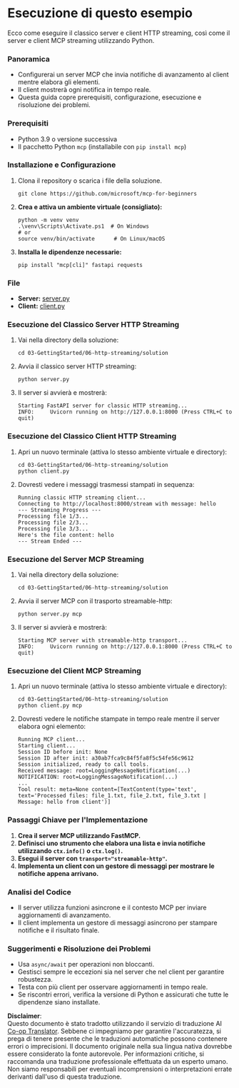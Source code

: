 <!--
CO_OP_TRANSLATOR_METADATA:
{
  "original_hash": "67ecbca6a060477ded3e13ddbeba64f7",
  "translation_date": "2025-08-18T17:37:06+00:00",
  "source_file": "03-GettingStarted/06-http-streaming/solution/python/README.md",
  "language_code": "it"
}
-->
# Esecuzione di questo esempio

Ecco come eseguire il classico server e client HTTP streaming, così come il server e client MCP streaming utilizzando Python.

### Panoramica

- Configurerai un server MCP che invia notifiche di avanzamento al client mentre elabora gli elementi.
- Il client mostrerà ogni notifica in tempo reale.
- Questa guida copre prerequisiti, configurazione, esecuzione e risoluzione dei problemi.

### Prerequisiti

- Python 3.9 o versione successiva
- Il pacchetto Python `mcp` (installabile con `pip install mcp`)

### Installazione e Configurazione

1. Clona il repository o scarica i file della soluzione.

   ```pwsh
   git clone https://github.com/microsoft/mcp-for-beginners
   ```

1. **Crea e attiva un ambiente virtuale (consigliato):**

   ```pwsh
   python -m venv venv
   .\venv\Scripts\Activate.ps1  # On Windows
   # or
   source venv/bin/activate      # On Linux/macOS
   ```

1. **Installa le dipendenze necessarie:**

   ```pwsh
   pip install "mcp[cli]" fastapi requests
   ```

### File

- **Server:** [server.py](../../../../../../03-GettingStarted/06-http-streaming/solution/python/server.py)
- **Client:** [client.py](../../../../../../03-GettingStarted/06-http-streaming/solution/python/client.py)

### Esecuzione del Classico Server HTTP Streaming

1. Vai nella directory della soluzione:

   ```pwsh
   cd 03-GettingStarted/06-http-streaming/solution
   ```

2. Avvia il classico server HTTP streaming:

   ```pwsh
   python server.py
   ```

3. Il server si avvierà e mostrerà:

   ```
   Starting FastAPI server for classic HTTP streaming...
   INFO:     Uvicorn running on http://127.0.0.1:8000 (Press CTRL+C to quit)
   ```

### Esecuzione del Classico Client HTTP Streaming

1. Apri un nuovo terminale (attiva lo stesso ambiente virtuale e directory):

   ```pwsh
   cd 03-GettingStarted/06-http-streaming/solution
   python client.py
   ```

2. Dovresti vedere i messaggi trasmessi stampati in sequenza:

   ```text
   Running classic HTTP streaming client...
   Connecting to http://localhost:8000/stream with message: hello
   --- Streaming Progress ---
   Processing file 1/3...
   Processing file 2/3...
   Processing file 3/3...
   Here's the file content: hello
   --- Stream Ended ---
   ```

### Esecuzione del Server MCP Streaming

1. Vai nella directory della soluzione:
   ```pwsh
   cd 03-GettingStarted/06-http-streaming/solution
   ```
2. Avvia il server MCP con il trasporto streamable-http:
   ```pwsh
   python server.py mcp
   ```
3. Il server si avvierà e mostrerà:
   ```
   Starting MCP server with streamable-http transport...
   INFO:     Uvicorn running on http://127.0.0.1:8000 (Press CTRL+C to quit)
   ```

### Esecuzione del Client MCP Streaming

1. Apri un nuovo terminale (attiva lo stesso ambiente virtuale e directory):
   ```pwsh
   cd 03-GettingStarted/06-http-streaming/solution
   python client.py mcp
   ```
2. Dovresti vedere le notifiche stampate in tempo reale mentre il server elabora ogni elemento:
   ```
   Running MCP client...
   Starting client...
   Session ID before init: None
   Session ID after init: a30ab7fca9c84f5fa8f5c54fe56c9612
   Session initialized, ready to call tools.
   Received message: root=LoggingMessageNotification(...)
   NOTIFICATION: root=LoggingMessageNotification(...)
   ...
   Tool result: meta=None content=[TextContent(type='text', text='Processed files: file_1.txt, file_2.txt, file_3.txt | Message: hello from client')]
   ```

### Passaggi Chiave per l'Implementazione

1. **Crea il server MCP utilizzando FastMCP.**
2. **Definisci uno strumento che elabora una lista e invia notifiche utilizzando `ctx.info()` o `ctx.log()`.**
3. **Esegui il server con `transport="streamable-http"`.**
4. **Implementa un client con un gestore di messaggi per mostrare le notifiche appena arrivano.**

### Analisi del Codice
- Il server utilizza funzioni asincrone e il contesto MCP per inviare aggiornamenti di avanzamento.
- Il client implementa un gestore di messaggi asincrono per stampare notifiche e il risultato finale.

### Suggerimenti e Risoluzione dei Problemi

- Usa `async/await` per operazioni non bloccanti.
- Gestisci sempre le eccezioni sia nel server che nel client per garantire robustezza.
- Testa con più client per osservare aggiornamenti in tempo reale.
- Se riscontri errori, verifica la versione di Python e assicurati che tutte le dipendenze siano installate.

**Disclaimer**:  
Questo documento è stato tradotto utilizzando il servizio di traduzione AI [Co-op Translator](https://github.com/Azure/co-op-translator). Sebbene ci impegniamo per garantire l'accuratezza, si prega di tenere presente che le traduzioni automatiche possono contenere errori o imprecisioni. Il documento originale nella sua lingua nativa dovrebbe essere considerato la fonte autorevole. Per informazioni critiche, si raccomanda una traduzione professionale effettuata da un esperto umano. Non siamo responsabili per eventuali incomprensioni o interpretazioni errate derivanti dall'uso di questa traduzione.